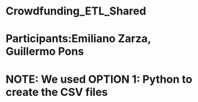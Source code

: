 # Crowdfunding_ETL_Shared

# Participants:Emiliano Zarza,    Guillermo Pons

# NOTE: We used OPTION 1: Python to create the CSV files
